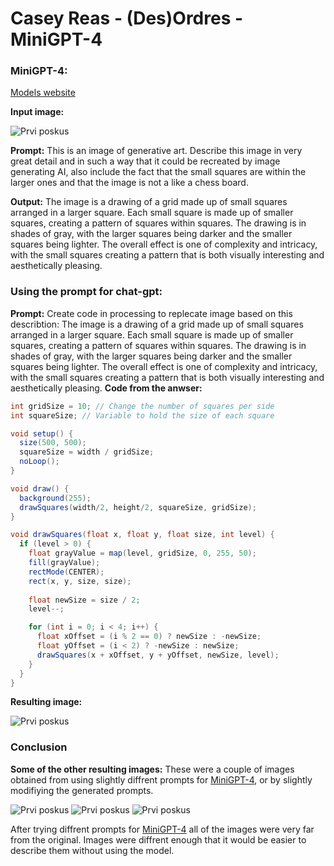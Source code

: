 # Casey Reas - (Des)Ordres - MiniGPT-4

### MiniGPT-4:
[Models website](https://github.com/daanelson/MiniGPT-4)

**Input image:**

![Prvi poskus](https://github.com/ZacetekVaj/Using-Chat-GPT-to-recreate-generative-art/blob/main/Using%20art%20describing%20models/Vera%20Molnar/Des_Ordres/minigpt-4/Images/image.jpg)

**Prompt:**
This is an image of generative art. Describe this image in very great detail and in such a way that it could be recreated by image generating AI, also include the fact that the small squares are within the larger ones and that the image is not a like a chess board.

**Output:**
The image is a drawing of a grid made up of small squares arranged in a larger square. Each small square is made up of smaller squares, creating a pattern of squares within squares. The drawing is in shades of gray, with the larger squares being darker and the smaller squares being lighter. The overall effect is one of complexity and intricacy, with the small squares creating a pattern that is both visually interesting and aesthetically pleasing.


### Using the prompt for chat-gpt:

**Prompt:**
Create code in processing to replecate image based on this describtion: The image is a drawing of a grid made up of small squares arranged in a larger square. Each small square is made up of smaller squares, creating a pattern of squares within squares. The drawing is in shades of gray, with the larger squares being darker and the smaller squares being lighter. The overall effect is one of complexity and intricacy, with the small squares creating a pattern that is both visually interesting and aesthetically pleasing.
**Code from the anwser:**
```java
int gridSize = 10; // Change the number of squares per side
int squareSize; // Variable to hold the size of each square

void setup() {
  size(500, 500);
  squareSize = width / gridSize;
  noLoop();
}

void draw() {
  background(255);
  drawSquares(width/2, height/2, squareSize, gridSize);
}

void drawSquares(float x, float y, float size, int level) {
  if (level > 0) {
    float grayValue = map(level, gridSize, 0, 255, 50);
    fill(grayValue);
    rectMode(CENTER);
    rect(x, y, size, size);
    
    float newSize = size / 2;
    level--;

    for (int i = 0; i < 4; i++) {
      float xOffset = (i % 2 == 0) ? newSize : -newSize;
      float yOffset = (i < 2) ? -newSize : newSize;
      drawSquares(x + xOffset, y + yOffset, newSize, level);
    }
  }
}
```
**Resulting image:**

![Prvi poskus](https://github.com/ZacetekVaj/Using-Chat-GPT-to-recreate-generative-art/blob/main/Using%20art%20describing%20models/Vera%20Molnar/Des_Ordres/minigpt-4/Images/image-1.png)

### Conclusion

**Some of the other resulting images:**
These were a couple of images obtained from using slightly diffrent prompts for [MiniGPT-4](https://github.com/daanelson/MiniGPT-4), or by slightly modifiying the generated prompts.

![Prvi poskus](https://github.com/ZacetekVaj/Using-Chat-GPT-to-recreate-generative-art/blob/main/Using%20art%20describing%20models/Vera%20Molnar/Des_Ordres/minigpt-4/Images/image-2.png)
![Prvi poskus](https://github.com/ZacetekVaj/Using-Chat-GPT-to-recreate-generative-art/blob/main/Using%20art%20describing%20models/Vera%20Molnar/Des_Ordres/minigpt-4/Images/image-3.png)
![Prvi poskus](https://github.com/ZacetekVaj/Using-Chat-GPT-to-recreate-generative-art/blob/main/Using%20art%20describing%20models/Vera%20Molnar/Des_Ordres/minigpt-4/Images/image-4.png)

After trying diffrent prompts for [MiniGPT-4](https://github.com/daanelson/MiniGPT-4) all of the images were very far from the original. Images were diffrent enough that it would be easier to describe them without using the model.



